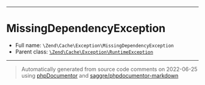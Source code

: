 ***

# MissingDependencyException

* Full name: `\Zend\Cache\Exception\MissingDependencyException`
* Parent class: [`\Zend\Cache\Exception\RuntimeException`](./RuntimeException.md)

***
> Automatically generated from source code comments on 2022-06-25 using [phpDocumentor](http://www.phpdoc.org/) and [saggre/phpdocumentor-markdown](https://github.com/Saggre/phpDocumentor-markdown)
